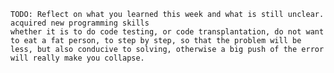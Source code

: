     TODO: Reflect on what you learned this week and what is still unclear.
    acquired new programming skills  
    whether it is to do code testing, or code transplantation, do not want to eat a fat person, to step by step, so that the problem will be less, but also conducive to solving, otherwise a big push of the error will really make you collapse.